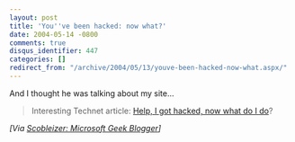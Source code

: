 ```yaml
---
layout: post
title: 'You''ve been hacked: now what?'
date: 2004-05-14 -0800
comments: true
disqus_identifier: 447
categories: []
redirect_from: "/archive/2004/05/13/youve-been-hacked-now-what.aspx/"
---
```


And I thought he was talking about my site...

> Interesting Technet article: [Help, I got hacked, now what do I
> do](http://www.microsoft.com/technet/community/columns/secmgmt/sm0504.mspx)?

*[Via [Scobleizer: Microsoft Geek
Blogger](http://radio.weblogs.com/0001011/2004/05/12.html#a7427)]*

